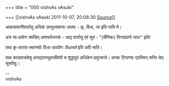 +++
title = "000 vishvAs vAsuki"

+++
[[vishvAs vAsuki	2011-10-07, 20:08:30 [Source](https://groups.google.com/g/samskrita/c/nj46Z_JA3WA)]]



आकाशवाणीवार्तासु अधिकं उपयुज्यमानाः धातवः - कृ, विधा, जा इति भाति मे।  
  
अत्र जा-प्रयोगः क्वचित् आश्चर्यजनकं - अद्य वार्तासु एवं श्रुतं - "(सैनिकः) विगतप्राणो जातः" इति!  
  
तथा कृ-कारय-स्थानयोः विधा-उपयोगः *विधायते* इति अपि भाति।  
  
तथा कालवाचकेषु अनद्यतनभूतभविष्यौ च शुद्धभूतं अधिकेन प्रयुज्यन्ते। अन्याः टिप्पण्याः एतस्मिन् सन्ति चेत् सूचयेयुः।  
  
--  
vishvAs  
  
  

